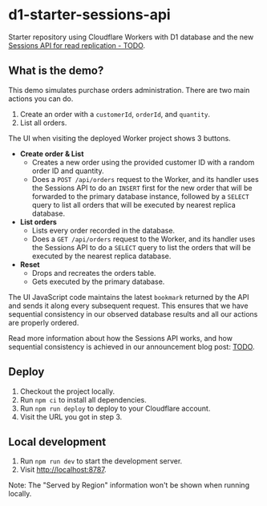 # d1-starter-sessions-api

Starter repository using Cloudflare Workers with D1 database and the new [Sessions API for read replication - TODO](#TODO).

## What is the demo?

This demo simulates purchase orders administration.
There are two main actions you can do.

1. Create an order with a `customerId`, `orderId`, and `quantity`.
2. List all orders.

The UI when visiting the deployed Worker project shows 3 buttons.

- **Create order & List**
    - Creates a new order using the provided customer ID with a random order ID and quantity.
    - Does a `POST /api/orders` request to the Worker, and its handler uses the Sessions API to do an `INSERT` first for the new order that will be forwarded to the primary database instance, followed by a `SELECT` query to list all orders that will be executed by nearest replica database.
- **List orders**
    - Lists every order recorded in the database.
    - Does a `GET /api/orders` request to the Worker, and its handler uses the Sessions API to do a `SELECT` query to list the orders that will be executed by the nearest replica database.
- **Reset**
    - Drops and recreates the orders table.
    - Gets executed by the primary database.

The UI JavaScript code maintains the latest `bookmark` returned by the API and sends it along every subsequent request.
This ensures that we have sequential consistency in our observed database results and all our actions are properly ordered.

Read more information about how the Sessions API works, and how sequential consistency is achieved in our announcement blog post: [TODO](#TODO).

## Deploy

1. Checkout the project locally.
2. Run `npm ci` to install all dependencies.
3. Run `npm run deploy` to deploy to your Cloudflare account.
4. Visit the URL you got in step 3.

## Local development

1. Run `npm run dev` to start the development server.
2. Visit <http://localhost:8787>.

Note: The "Served by Region" information won't be shown when running locally.

